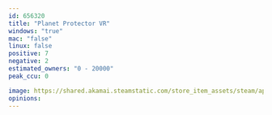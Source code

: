 ```yaml
---
id: 656320
title: "Planet Protector VR"
windows: "true"
mac: "false"
linux: false
positive: 7
negative: 2
estimated_owners: "0 - 20000"
peak_ccu: 0

image: https://shared.akamai.steamstatic.com/store_item_assets/steam/apps/656320/header.jpg?t=1606214603
opinions:
---
```

